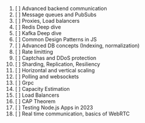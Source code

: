 1. [ ] Advanced backend communication
2. [ ] Message queues and PubSubs
3. [ ] Proxies, Load balancers
4. [ ] Redis Deep dive
5. [ ] Kafka Deep dive
6. [ ] Common Design Patterns in JS
7. [ ] Advanced DB concepts (Indexing, normalization)
8. [ ] Rate limitting
9. [ ] Captchas and DDoS protection
10. [ ] Sharding, Replication, Resiliency
11. [ ] Horizontal and vertical scaling
12. [ ] Polling and websockets
13. [ ] Grpc
14. [ ] Capacity Estimation
15. [ ] Load Balancers
16. [ ] CAP Theorem
17. [ ] Testing Node.js Apps in 2023
18. [ ] Real time communication, basics of WebRTC
